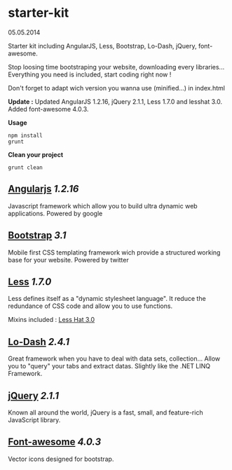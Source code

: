 starter-kit
===========
05.05.2014


Starter kit including AngularJS, Less, Bootstrap, Lo-Dash, jQuery, font-awesome.

Stop loosing time bootstraping your website, downloading every libraries... Everything you need is included, start coding right now !

Don't forget to adapt wich version you wanna use (minified...) in index.html


**Update :**
Updated AngularJS 1.2.16, jQuery 2.1.1, Less 1.7.0 and lesshat 3.0.
Added font-awesome 4.0.3.

**Usage**
```
npm install
grunt
```

**Clean your project**
```
grunt clean
```


## [Angularjs][Angularjs] *1.2.16*
Javascript framework which allow you to build ultra dynamic web applications.
Powered by google

## [Bootstrap][Bootstrap] *3.1*
Mobile first CSS templating framework wich provide a structured working base for your website.
Powered by twitter

## [Less][Lesscss] *1.7.0*
Less defines itself as a "dynamic stylesheet language". It reduce the redundance of CSS code and allow you to use functions.

Mixins included : [Less Hat 3.0][Lesshat]

## [Lo-Dash][Lodash] *2.4.1*
Great framework when you have to deal with data sets, collection... Allow you to "query" your tabs and extract datas.
Slightly like the .NET LINQ Framework.

## [jQuery][jquery] *2.1.1*
Known all around the world, jQuery is a fast, small, and feature-rich JavaScript library.

## [Font-awesome][fontawesome] *4.0.3*
Vector icons designed for bootstrap.

[Angularjs]: https://angularjs.org/
[Bootstrap]: http://getbootstrap.com/
[Lesscss]: http://lesscss.org/
[Lesshat]: http://lesshat.madebysource.com/
[Lodash]: http://lodash.com/
[jquery]: http://jquery.com/
[fontawesome]: http://fortawesome.github.io/Font-Awesome/


